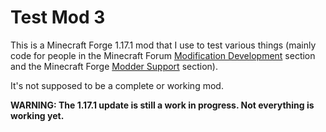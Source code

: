 # Test Mod 3

This is a Minecraft Forge 1.17.1 mod that I use to test various things (mainly code for people in the Minecraft
Forum [Modification Development](https://www.minecraftforum.net/forums/mapping-and-modding-java-edition/minecraft-mods/modification-development)
section and the Minecraft Forge
[Modder Support](https://www.minecraftforge.net/forum/forum/70-modder-support/) section).

It's not supposed to be a complete or working mod.

**WARNING: The 1.17.1 update is still a work in progress. Not everything is working yet.**